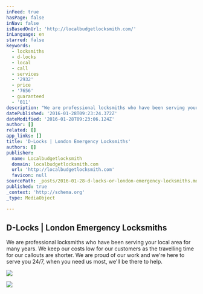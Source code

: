 ```yaml
---
inFeed: true
hasPage: false
inNav: false
isBasedOnUrl: 'http://localbudgetlocksmith.com/'
inLanguage: en
starred: false
keywords:
  - locksmiths
  - d-locks
  - local
  - call
  - services
  - '2932'
  - price
  - '7656'
  - guaranteed
  - '011'
description: "We are professional locksmiths who have been serving your local area for many years. We keep our costs low for our customers as the travelling time for our callouts are shorter. We are proud of our work and we're here to serve you 24/7, when you need us most, we'll be there to help."
datePublished: '2016-01-28T09:23:24.372Z'
dateModified: '2016-01-28T09:23:06.124Z'
author: []
related: []
app_links: []
title: 'D-Locks | London Emergency Locksmiths'
authors: []
publisher:
  name: Localbudgetlocksmith
  domain: localbudgetlocksmith.com
  url: 'http://localbudgetlocksmith.com'
  favicon: null
sourcePath: _posts/2016-01-28-d-locks-or-london-emergency-locksmiths.md
published: true
_context: 'http://schema.org'
_type: MediaObject

---
```

<article style=""><h1>D-Locks | London Emergency Locksmiths</h1><p>We are professional locksmiths who have been serving your local area for many years. We keep our costs low for our customers as the travelling time for our callouts are shorter. We are proud of our work and we're here to serve you 24/7, when you need us most, we'll be there to help.</p><img src="https://s3-us-west-2.amazonaws.com/the-grid-img/p/aff4d2eb0b3e0dba332c4f808106d9863548d2b9.png" /></article>

![](https://the-grid-user-content.s3-us-west-2.amazonaws.com/762e26bb-2b85-46d8-aaf2-3406dfa3532a.png)